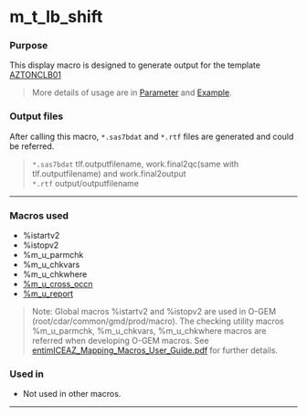 # m_t_lb_shift

### Purpose 

This display macro is designed to generate output for the template [AZTONCLB01](https://azcollaboration.sharepoint.com/sites/O-GEM2/Shared%20Documents/General/O-GEM%20Index.xlsx?d=wb25d071b4025404caf18f0d7487c4b1d&csf=1&web=1&e=b9xSqU&nav=MTVfe0Q3QjNDNzA4LUQ3NjYtNDFFQi1BOEIwLTE1ODREOEJFQzExQn0)

> More details of usage are in [Parameter](m_t_lb_shift_param.md) and [Example](m_t_lb_shift_examp.md).

### Output files

After calling this macro, `*.sas7bdat` and `*.rtf` files are generated and could be referred. 

> `*.sas7bdat` tlf.outputfilename, work.final2qc(same with tlf.outputfilename) and work.final2output <br>
> `*.rtf` output/outputfilename

---

### Macros used

  - %istartv2
  - %istopv2
  - %m_u_parmchk
  - %m_u_chkvars
  - %m_u_chkwhere
  - [%m_u_cross_occn](../../analysis/m_u_cross_occn/m_u_cross_occn_descp.md)
  - [%m_u_report](../../utility/m_u_report/m_u_report_descp.md)

>Note: Global macros %istartv2 and %istopv2 are used in O-GEM (root/cdar/common/gmd/prod/macro). The checking utility macros %m_u_parmchk, %m_u_chkvars, %m_u_chkwhere macros are referred when developing O-GEM macros. See [entimICEAZ_Mapping_Macros_User_Guide.pdf](https://azcollaboration.sharepoint.com/sites/SS365/AD253/Clinical%20Data%20Standards%20Library/Guidelines%20and%20Training/SDTM/entimICEAZ_Mapping_Macros_User_Guide.pdf?csf=1&web=1&e=A0JuRZ) for further details.
  
### Used in

  - Not used in other macros.

---

